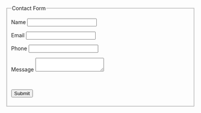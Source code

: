 <!DOCTYPE html>
<html xmlns="http://www.w3.org/1999/xhtml">
<html lang="en">
<meta http-equiv="Content-Type" content="text/html; charset=utf-8" />
<head><title>YEELECTRONICS </title>
</head>

<body>
<fieldset>
<legend>Contact Form</legend>
<form name="frmContact" method="post" action="contact.php">
<p>
<label for="Name">Name </label>
<input type="text" name="txtName" id="txtName">
</p>
<p>
<label for="email">Email</label>
<input type="text" name="txtEmail" id="txtEmail">
</p>
<p>
<label for="phone">Phone</label>
<input type="text" name="txtPhone" id="txtPhone">
</p>
<p>
<label for="message">Message</label>
<textarea name="txtMessage" id="txtMessage"></textarea>
</p>
<p>&nbsp;</p>
<p>
<input type="submit" name="Submit" id="Submit" value="Submit">
</p>
</form>
</fieldset>
</body>

</html>
